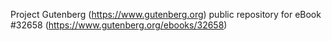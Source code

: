 Project Gutenberg (https://www.gutenberg.org) public repository for eBook #32658 (https://www.gutenberg.org/ebooks/32658)
